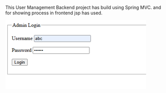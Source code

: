 This User Management Backend project has build using Spring MVC. and for showing process in frontend jsp has used.


![image alt](https://github.com/NareshKumar-JD/User_Management_MVC/blob/09d6d9b2ab6bea43137d1fceb2d8ae6406759d2a/U1.PNG)
